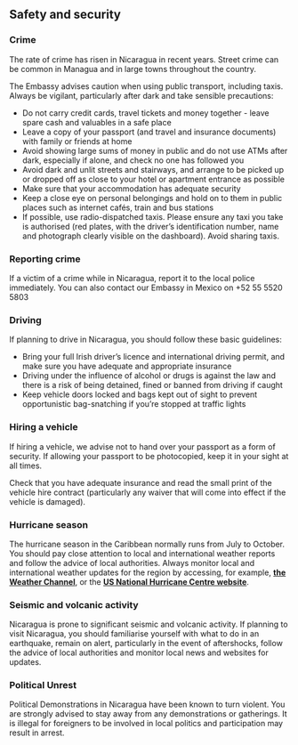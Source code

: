 ## Safety and security

### **Crime**

The rate of crime has risen in Nicaragua in recent years. Street crime can be common in Managua and in large towns throughout the country.

The Embassy advises caution when using public transport, including taxis. Always be vigilant, particularly after dark and take sensible precautions:

* Do not carry credit cards, travel tickets and money together - leave spare cash and valuables in a safe place
* Leave a copy of your passport (and travel and insurance documents) with family or friends at home
* Avoid showing large sums of money in public and do not use ATMs after dark, especially if alone, and check no one has followed you
* Avoid dark and unlit streets and stairways, and arrange to be picked up or dropped off as close to your hotel or apartment entrance as possible
* Make sure that your accommodation has adequate security
* Keep a close eye on personal belongings and hold on to them in public places such as internet cafés, train and bus stations
* If possible, use radio-dispatched taxis. Please ensure any taxi you take is authorised (red plates, with the driver’s identification number, name and photograph clearly visible on the dashboard). Avoid sharing taxis.

### **Reporting crime**

If a victim of a crime while in Nicaragua, report it to the local police immediately. You can also contact our Embassy in Mexico on +52 55 5520 5803

### **Driving**

If planning to drive in Nicaragua, you should follow these basic guidelines:

* Bring your full Irish driver’s licence and international driving permit, and make sure you have adequate and appropriate insurance
* Driving under the influence of alcohol or drugs is against the law and there is a risk of being detained, fined or banned from driving if caught
* Keep vehicle doors locked and bags kept out of sight to prevent opportunistic bag-snatching if you’re stopped at traffic lights

### **Hiring a vehicle**

If hiring a vehicle, we advise not to hand over your passport as a form of security. If allowing your passport to be photocopied, keep it in your sight at all times.

Check that you have adequate insurance and read the small print of the vehicle hire contract (particularly any waiver that will come into effect if the vehicle is damaged).

### **Hurricane season**

The hurricane season in the Caribbean normally runs from July to October. You should pay close attention to local and international weather reports and follow the advice of local authorities. Always monitor local and international weather updates for the region by accessing, for example, [**the Weather Channel**](http://www.weather.com/), or the [**US National Hurricane Centre website**](http://www.nhc.noaa.gov/).

### **Seismic and volcanic activity**

Nicaragua is prone to significant seismic and volcanic activity. If planning to visit Nicaragua, you should familiarise yourself with what to do in an earthquake, remain on alert, particularly in the event of aftershocks, follow the advice of local authorities and monitor local news and websites for updates.

### **Political Unrest**

Political Demonstrations in Nicaragua have been known to turn violent. You are strongly advised to stay away from any demonstrations or gatherings. It is illegal for foreigners to be involved in local politics and participation may result in arrest.